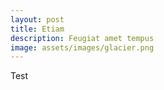 ```yaml
---
layout: post
title: Etiam
description: Feugiat amet tempus
image: assets/images/glacier.png
---
```


Test
